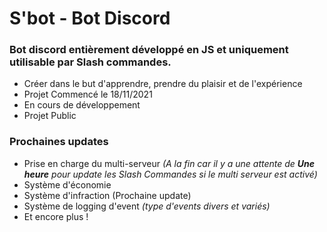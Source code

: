 # S'bot - Bot Discord

### Bot discord entièrement développé en JS et uniquement utilisable par Slash commandes.
- Créer dans le but d'apprendre, prendre du plaisir et de l'expérience
- Projet Commencé le 18/11/2021
- En cours de développement
- Projet Public

### Prochaines updates
- Prise en charge du multi-serveur *(A la fin car il y a une attente de **Une heure** pour update les Slash Commandes si le multi serveur est activé)*
- Système d'économie
- Système d'infraction (Prochaine update)
- Système de logging d'event *(type d'events divers et variés)*
- Et encore plus !
